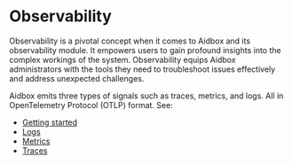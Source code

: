 # Observability

Observability is a pivotal concept when it comes to Aidbox and its observability module. It empowers users to gain profound insights into the complex workings of the system. Observability equips Aidbox administrators with the tools they need to troubleshoot issues effectively and address unexpected challenges.&#x20;

Aidbox emits three types of signals such as traces, metrics, and logs. All in OpenTelemetry Protocol (OTLP) format.
See:
- [Getting started](./getting-started/README.md)
- [Logs](./logs/README.md)
- [Metrics](./metrics/README.md)
- [Traces](./traces/README.md)
